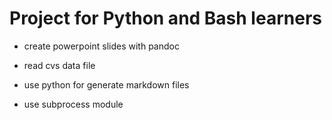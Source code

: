 

#  Project for Python and Bash learners


* create powerpoint slides with pandoc

* read cvs data file

* use python for generate markdown files

* use subprocess module 

